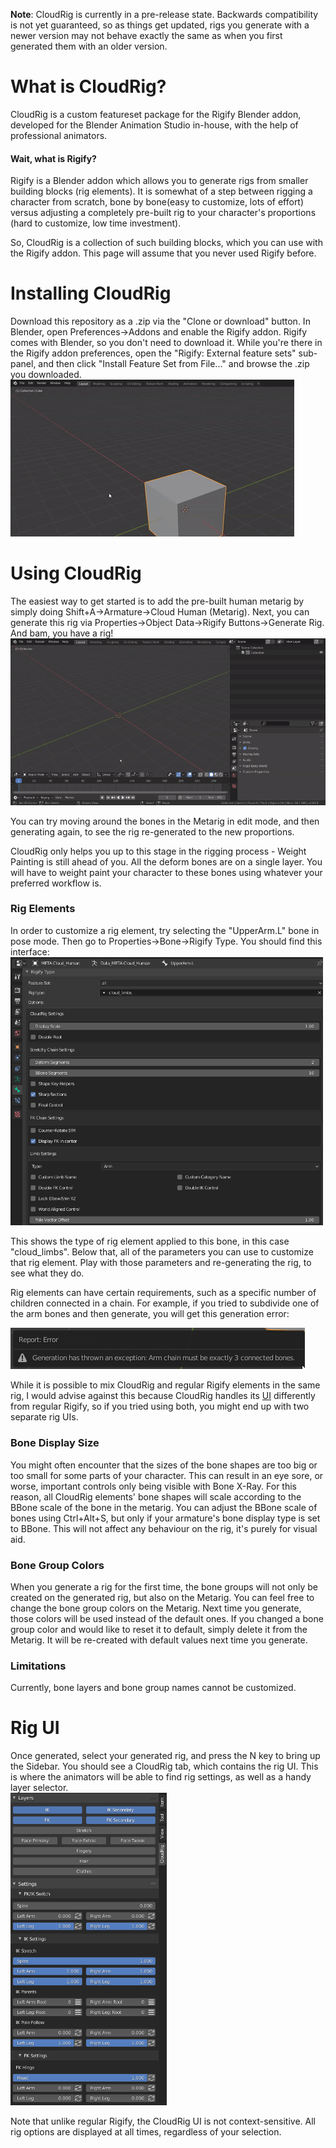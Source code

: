 **Note**: CloudRig is currently in a pre-release state. Backwards compatibility is not yet guaranteed, so as things get updated, rigs you generate with a newer version may not behave exactly the same as when you first generated them with an older version.

# What is CloudRig?
CloudRig is a custom featureset package for the Rigify Blender addon, developed for the Blender Animation Studio in-house, with the help of professional animators.

#### Wait, what is Rigify?
Rigify is a Blender addon which allows you to generate rigs from smaller building blocks (rig elements).
It is somewhat of a step between rigging a character from scratch, bone by bone(easy to customize, lots of effort) versus adjusting a completely pre-built rig to your character's proportions (hard to customize, low time investment).

So, CloudRig is a collection of such building blocks, which you can use with the Rigify addon. This page will assume that you never used Rigify before.

# Installing CloudRig
Download this repository as a .zip via the "Clone or download" button.
In Blender, open Preferences->Addons and enable the Rigify addon. Rigify comes with Blender, so you don't need to download it.
While you're there in the Rigify addon preferences, open the "Rigify: External feature sets" sub-panel, and then click "Install Feature Set from File..." and browse the .zip you downloaded.  
![](featureset_load.gif)  

# Using CloudRig
The easiest way to get started is to add the pre-built human metarig by simply doing Shift+A->Armature->Cloud Human (Metarig).
Next, you can generate this rig via Properties->Object Data->Rigify Buttons->Generate Rig.
And bam, you have a rig!  
![](armature_generate.gif)  

You can try moving around the bones in the Metarig in edit mode, and then generating again, to see the rig re-generated to the new proportions.

CloudRig only helps you up to this stage in the rigging process - Weight Painting is still ahead of you. All the deform bones are on a single layer. You will have to weight paint your character to these bones using whatever your preferred workflow is.

### Rig Elements
In order to customize a rig element, try selecting the "UpperArm.L" bone in pose mode. Then go to Properties->Bone->Rigify Type. You should find this interface:  
<img src="rigify_type.png" width=500>  

This shows the type of rig element applied to this bone, in this case "cloud_limbs". Below that, all of the parameters you can use to customize that rig element. Play with those parameters and re-generating the rig, to see what they do.  

Rig elements can have certain requirements, such as a specific number of children connected in a chain. For example, if you tried to subdivide one of the arm bones and then generate, you will get this generation error:  

![](error_example.png)  

While it is possible to mix CloudRig and regular Rigify elements in the same rig, I would advise against this because CloudRig handles its [UI](#Rig%20UI) differently from regular Rigify, so if you tried using both, you might end up with two separate rig UIs.

### Bone Display Size
You might often encounter that the sizes of the bone shapes are too big or too small for some parts of your character. This can result in an eye sore, or worse, important controls only being visible with Bone X-Ray. For this reason, all CloudRig elements' bone shapes will scale according to the BBone scale of the bone in the metarig. You can adjust the BBone scale of bones using Ctrl+Alt+S, but only if your armature's bone display type is set to BBone. This will not affect any behaviour on the rig, it's purely for visual aid.

### Bone Group Colors
When you generate a rig for the first time, the bone groups will not only be created on the generated rig, but also on the Metarig.
You can feel free to change the bone group colors on the Metarig. Next time you generate, those colors will be used instead of the default ones.
If you changed a bone group color and would like to reset it to default, simply delete it from the Metarig. It will be re-created with default values next time you generate.

### Limitations
Currently, bone layers and bone group names cannot be customized.

# Rig UI
Once generated, select your generated rig, and press the N key to bring up the Sidebar. You should see a CloudRig tab, which contains the rig UI. This is where the animators will be able to find rig settings, as well as a handy layer selector.  
<img src="rig_ui.png" width=250>  

Note that unlike regular Rigify, the CloudRig UI is not context-sensitive. All rig options are displayed at all times, regardless of your selection.